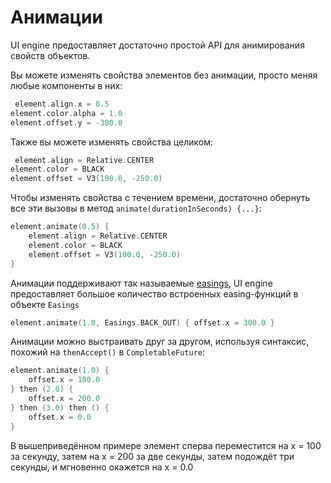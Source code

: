 # Анимации

UI engine предоставляет достаточно простой API для анимирования свойств объектов.

Вы можете изменять свойства элементов без анимации, просто меняя любые компоненты в них:

```kotlin
 element.align.x = 0.5
element.color.alpha = 1.0
element.offset.y = -300.0
```

Также вы можете изменять свойства целиком:

```kotlin
 element.align = Relative.CENTER
element.color = BLACK
element.offset = V3(100.0, -250.0)
```

Чтобы изменять свойства с течением времени, достаточно обернуть все эти вызовы
в метод `animate(durationInSeconds) {...}`:

```kotlin
element.animate(0.5) {
    element.align = Relative.CENTER
    element.color = BLACK
    element.offset = V3(100.0, -250.0)
}
```

Анимации поддерживают так называемые [easings](https://easings.net),
UI engine предоставляет большое количество встроенных easing-функций в объекте `Easings`

```kotlin
element.animate(1.0, Easings.BACK_OUT) { offset.x = 300.0 }
```

Анимации можно выстраивать друг за другом, используя синтаксис, похожий на `thenAccept()`
в `CompletableFuture`:

```kotlin
element.animate(1.0) {
    offset.x = 100.0
} then (2.0) {
    offset.x = 200.0
} then (3.0) then () {
    offset.x = 0.0
}
```

В вышеприведённом примере элемент сперва переместится на x = 100 за секунду,
затем на x = 200 за две секунды, затем подождёт три секунды, и мгновенно окажется на x = 0.0

